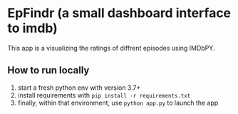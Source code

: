 # EpFindr (a small dashboard interface to imdb)
This app is a visualizing the ratings of diffrent episodes using IMDbPY.

## How to run locally 
1. start a fresh python env with version 3.7+  
2. install requirements with ```pip install -r requirements.txt``` 
3. finally, within that environment, use ```python app.py``` to launch the app 
